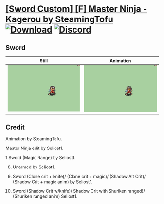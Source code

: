 # [\[Sword Custom\] \[F\] Master Ninja - Kagerou by SteamingTofu](./) [![Download](https://img.shields.io/badge/Download--red?style=social&logo=github)](https://minhaskamal.github.io/DownGit/#/home?url=https://github.com/Klokinator/FE-Repo/tree/main/Battle%20Animations%2FInfantry%20-%20(Swd)%20Thieves%2C%20Rogues%2C%20Assassins%2F%5BSword%20Custom%5D%20%5BF%5D%20Master%20Ninja%20-%20Kagerou%20by%20SteamingTofu%2F1.%20Sword%20(Shadow%20Alt%20crit)) [![Discord](https://img.shields.io/badge/Discord--blue?style=social&logo=discord)](https://discord.gg/C7VNGnyTPA)

## Sword

| Still | Animation |
| :---: | :-------: |
| ![Sword still](./Sword_000.png) | ![Sword](./Sword.gif) |

## Credit

Animation by SteamingTofu.

Master Ninja edit by Seliost1.

1.Sword (Magic Range) by Seliost1.

8. Unarmed by Seliost1.

1. Sword (Clone crit + knife)/ (Clone crit + magic)/ (Shadow Alt Crit)/ (Shadow Crit + magic anim) by Seliost1.

1. Sword (Shadow Crit w/knife)/ Shadow Crit with Shuriken ranged)/ (Shuriken ranged anim) Seliost1.
